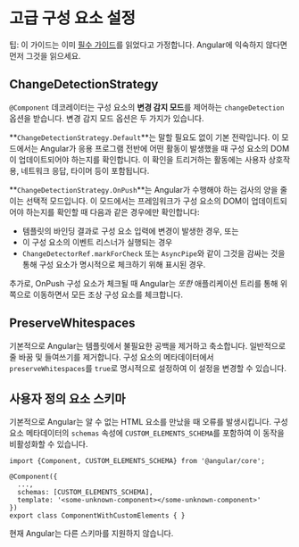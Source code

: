 # 고급 구성 요소 설정

팁: 이 가이드는 이미 [필수 가이드](essentials)를 읽었다고 가정합니다. Angular에 익숙하지 않다면 먼저 그것을 읽으세요.

## ChangeDetectionStrategy

`@Component` 데코레이터는 구성 요소의 **변경 감지 모드**를 제어하는 `changeDetection` 옵션을 받습니다. 변경 감지 모드 옵션은 두 가지가 있습니다.

**`ChangeDetectionStrategy.Default`**는 말할 필요도 없이 기본 전략입니다. 이 모드에서는 Angular가 응용 프로그램 전반에 어떤 활동이 발생했을 때 구성 요소의 DOM이 업데이트되어야 하는지를 확인합니다. 이 확인을 트리거하는 활동에는 사용자 상호작용, 네트워크 응답, 타이머 등이 포함됩니다.

**`ChangeDetectionStrategy.OnPush`**는 Angular가 수행해야 하는 검사의 양을 줄이는 선택적 모드입니다. 이 모드에서는 프레임워크가 구성 요소의 DOM이 업데이트되어야 하는지를 확인할 때 다음과 같은 경우에만 확인합니다:

- 템플릿의 바인딩 결과로 구성 요소 입력에 변경이 발생한 경우, 또는
- 이 구성 요소의 이벤트 리스너가 실행되는 경우
- `ChangeDetectorRef.markForCheck` 또는 `AsyncPipe`와 같이 그것을 감싸는 것을 통해 구성 요소가 명시적으로 체크하기 위해 표시된 경우.

추가로, OnPush 구성 요소가 체크될 때 Angular는 _또한_ 애플리케이션 트리를 통해 위쪽으로 이동하면서 모든 조상 구성 요소를 체크합니다.

## PreserveWhitespaces

기본적으로 Angular는 템플릿에서 불필요한 공백을 제거하고 축소합니다. 일반적으로 줄 바꿈 및 들여쓰기를 제거합니다. 구성 요소의 메타데이터에서 `preserveWhitespaces`를 `true`로 명시적으로 설정하여 이 설정을 변경할 수 있습니다.

## 사용자 정의 요소 스키마

기본적으로 Angular는 알 수 없는 HTML 요소를 만났을 때 오류를 발생시킵니다. 구성 요소 메타데이터의 `schemas` 속성에 `CUSTOM_ELEMENTS_SCHEMA`를 포함하여 이 동작을 비활성화할 수 있습니다.

```angular-ts
import {Component, CUSTOM_ELEMENTS_SCHEMA} from '@angular/core';

@Component({
  ...,
  schemas: [CUSTOM_ELEMENTS_SCHEMA],
  template: '<some-unknown-component></some-unknown-component>'
})
export class ComponentWithCustomElements { }
```

현재 Angular는 다른 스키마를 지원하지 않습니다.